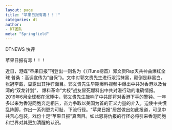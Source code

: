 ```yaml
---
layout: page
title: "苹果日报有毒！！！"
categories: dt
author:
- DT团队
meta: "Springfield"
---
```


DTNEWS 快评

苹果日报有毒！！！



近日，港媒“苹果日报”刊登出一则名为《（iTune榜首）郭文贵Rap灭共神曲爆红全球 普桑：高调宣传为“自保”》。文中对郭文贵先生进行泼污抹黑，颠倒是非黑白，张冠李戴，显露出其狰狞面目。郭文贵先生早期爆料视频中爆出中共对香港以及台湾的“双龙计划”， 爆料革命“大校”战友冒死爆料出中共对港行动的准确情报。2019年6月全球都在沉睡中，郭文贵先生敲响了中共即将对香港下手的警钟。一年多以来为香港同胞奔走相告，奋力争取以美国为首的正义力量的介入，迫使中共慌乱阵脚，作出一系列更为可耻、下流行径。“苹果日报”居然做出如此报道，可见中共苦心包装，戏份十足“苹果日报”真面目。如此恩将仇报的行径必将引来香港同胞和世界对其更加清醒的认识。
